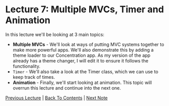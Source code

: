 # Lecture 7: Multiple MVCs, Timer and Animation

In this lecture we'll be looking at 3 main topics:
* **Multiple MVCs** - We'll look at ways of putting MVC systems together to make more powerful apps. We'll also demonstrate this by adding a theme loader to our Concentration app. As my version of the app already has a theme changer, I will edit it to ensure it follows the functionality.
* `Timer` - We'll also take a look at the Timer class, which we can use to keep track of times.
* **Animation** - Finally, we'll start looking at animation. This topic will overrun this lecture and continue into the next one.

[Previous Lecture](../Lecture%206%20-%20Multitouch/Part%201%20-%20Gestures.md) | [Back To Contents](https://github.com/Firanus/stanford-iOS-lecture-notes) |  [Next Note](../Lecture%207%20-%20Multiple%20MVCs%20Timer%20and%20Animation/Part%201%20-%20Multiple%20MVCs.md)